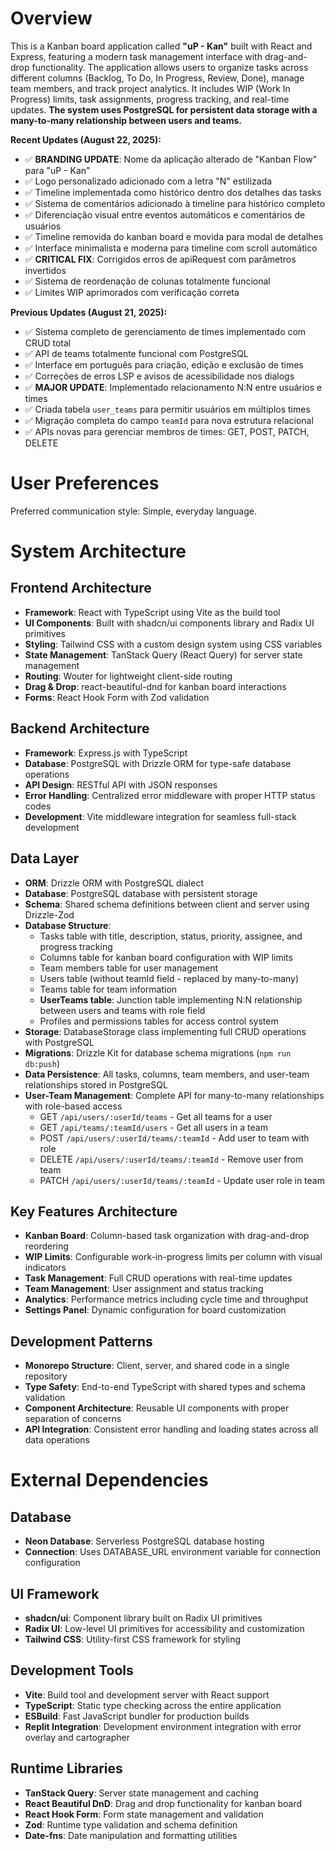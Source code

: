 # Overview

This is a Kanban board application called **"uP - Kan"** built with React and Express, featuring a modern task management interface with drag-and-drop functionality. The application allows users to organize tasks across different columns (Backlog, To Do, In Progress, Review, Done), manage team members, and track project analytics. It includes WIP (Work In Progress) limits, task assignments, progress tracking, and real-time updates. **The system uses PostgreSQL for persistent data storage with a many-to-many relationship between users and teams.**

**Recent Updates (August 22, 2025):**
- ✅ **BRANDING UPDATE**: Nome da aplicação alterado de "Kanban Flow" para "uP - Kan"
- ✅ Logo personalizado adicionado com a letra "N" estilizada
- ✅ Timeline implementada como histórico dentro dos detalhes das tasks
- ✅ Sistema de comentários adicionado à timeline para histórico completo
- ✅ Diferenciação visual entre eventos automáticos e comentários de usuários
- ✅ Timeline removida do kanban board e movida para modal de detalhes
- ✅ Interface minimalista e moderna para timeline com scroll automático
- ✅ **CRITICAL FIX**: Corrigidos erros de apiRequest com parâmetros invertidos
- ✅ Sistema de reordenação de colunas totalmente funcional
- ✅ Limites WIP aprimorados com verificação correta

**Previous Updates (August 21, 2025):**
- ✅ Sistema completo de gerenciamento de times implementado com CRUD total
- ✅ API de teams totalmente funcional com PostgreSQL
- ✅ Interface em português para criação, edição e exclusão de times
- ✅ Correções de erros LSP e avisos de acessibilidade nos dialogs
- ✅ **MAJOR UPDATE**: Implementado relacionamento N:N entre usuários e times
- ✅ Criada tabela `user_teams` para permitir usuários em múltiplos times
- ✅ Migração completa do campo `teamId` para nova estrutura relacional
- ✅ APIs novas para gerenciar membros de times: GET, POST, PATCH, DELETE

# User Preferences

Preferred communication style: Simple, everyday language.

# System Architecture

## Frontend Architecture
- **Framework**: React with TypeScript using Vite as the build tool
- **UI Components**: Built with shadcn/ui components library and Radix UI primitives
- **Styling**: Tailwind CSS with a custom design system using CSS variables
- **State Management**: TanStack Query (React Query) for server state management
- **Routing**: Wouter for lightweight client-side routing
- **Drag & Drop**: react-beautiful-dnd for kanban board interactions
- **Forms**: React Hook Form with Zod validation

## Backend Architecture
- **Framework**: Express.js with TypeScript
- **Database**: PostgreSQL with Drizzle ORM for type-safe database operations
- **API Design**: RESTful API with JSON responses
- **Error Handling**: Centralized error middleware with proper HTTP status codes
- **Development**: Vite middleware integration for seamless full-stack development

## Data Layer
- **ORM**: Drizzle ORM with PostgreSQL dialect
- **Database**: PostgreSQL database with persistent storage
- **Schema**: Shared schema definitions between client and server using Drizzle-Zod
- **Database Structure**: 
  - Tasks table with title, description, status, priority, assignee, and progress tracking
  - Columns table for kanban board configuration with WIP limits
  - Team members table for user management
  - Users table (without teamId field - replaced by many-to-many)
  - Teams table for team information
  - **UserTeams table**: Junction table implementing N:N relationship between users and teams with role field
  - Profiles and permissions tables for access control system
- **Storage**: DatabaseStorage class implementing full CRUD operations with PostgreSQL
- **Migrations**: Drizzle Kit for database schema migrations (`npm run db:push`)
- **Data Persistence**: All tasks, columns, team members, and user-team relationships stored in PostgreSQL
- **User-Team Management**: Complete API for many-to-many relationships with role-based access
  - GET `/api/users/:userId/teams` - Get all teams for a user
  - GET `/api/teams/:teamId/users` - Get all users in a team  
  - POST `/api/users/:userId/teams/:teamId` - Add user to team with role
  - DELETE `/api/users/:userId/teams/:teamId` - Remove user from team
  - PATCH `/api/users/:userId/teams/:teamId` - Update user role in team

## Key Features Architecture
- **Kanban Board**: Column-based task organization with drag-and-drop reordering
- **WIP Limits**: Configurable work-in-progress limits per column with visual indicators
- **Task Management**: Full CRUD operations with real-time updates
- **Team Management**: User assignment and status tracking
- **Analytics**: Performance metrics including cycle time and throughput
- **Settings Panel**: Dynamic configuration for board customization

## Development Patterns
- **Monorepo Structure**: Client, server, and shared code in a single repository
- **Type Safety**: End-to-end TypeScript with shared types and schema validation
- **Component Architecture**: Reusable UI components with proper separation of concerns
- **API Integration**: Consistent error handling and loading states across all data operations

# External Dependencies

## Database
- **Neon Database**: Serverless PostgreSQL database hosting
- **Connection**: Uses DATABASE_URL environment variable for connection configuration

## UI Framework
- **shadcn/ui**: Component library built on Radix UI primitives
- **Radix UI**: Low-level UI primitives for accessibility and customization
- **Tailwind CSS**: Utility-first CSS framework for styling

## Development Tools
- **Vite**: Build tool and development server with React support
- **TypeScript**: Static type checking across the entire application
- **ESBuild**: Fast JavaScript bundler for production builds
- **Replit Integration**: Development environment integration with error overlay and cartographer

## Runtime Libraries
- **TanStack Query**: Server state management and caching
- **React Beautiful DnD**: Drag and drop functionality for kanban board
- **React Hook Form**: Form state management and validation
- **Zod**: Runtime type validation and schema definition
- **Date-fns**: Date manipulation and formatting utilities